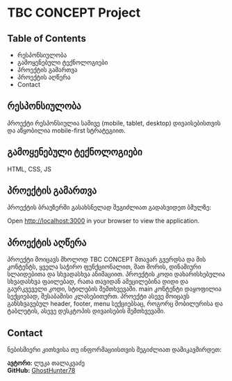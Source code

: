 # TBC CONCEPT Project

## Table of Contents
- რესპონსიულობა
- გამოყენებული ტექნოლოგიები
- პროექტის გამართვა
- პროექტის აღწერა
- Contact

## რესპონსიულობა
პროექტი რესპონსიულია სამივე (mobile, tablet, desktop) დივაისებისთვის და აწყობილია mobile-first სტრატეგიით.

## გამოყენებული ტექნოლოგიები
HTML, CSS, JS

## პროექტის გამართვა
პროექტის ბრაუზერში გასახსნელად შეგიძლიათ გადახვიდეთ ბმულზე:

Open [http://localhost:3000](http://localhost:3000) in your browser to view the application.

## პროექტის აღწერა
პროექტი მოიცავს მხოლოდ TBC CONCEPT მთავარ გვერდსა და მის კონტენტს, ყველა საჭირო ფუნქციონალით, მათ შორის, დინამიური სლაიდებითა და სხვადასხვა ანიმაციით. პროექტის კოდი დახარისხებულია სხვადასხვა ფაილებად, რათა თავიდან ამეცილებინა დიდი და გაურკვეველი კოდი, სტილების შემთხვევაში. main კონტენტი დაყოფილია სექციებად, შესაბამისი კლასებითურთ. პროექტი ასევე მოიცავს განსხვავებულ header, footer, menu სექციებსაც, როგორც მობილურისა და ტაბლეტის, ასევე დესკტოპის დივაისების შემთხვევაში.

## Contact
ნებისმიერი კითხვისა თუ ინფორმაციისთვის შეგიძლიათ დამიკავშირდეთ:

**ავტორი:** ლუკა თალაკვაძე  
**GitHub:** [GhostHunter78](https://github.com/GhostHunter78)
